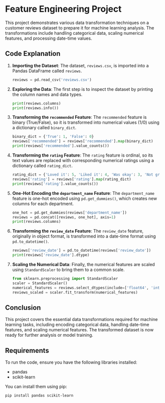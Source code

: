 # Feature Engineering Project

This project demonstrates various data transformation techniques on a customer reviews dataset to prepare it for machine learning analysis. The transformations include handling categorical data, scaling numerical features, and processing date-time values.

## Code Explanation

1. **Importing the Dataset**:
   The dataset, `reviews.csv`, is imported into a Pandas DataFrame called `reviews`.

   ```python
   reviews = pd.read_csv('reviews.csv')
   ```

2. **Exploring the Data**:
   The first step is to inspect the dataset by printing the column names and data types.

   ```python
   print(reviews.columns)
   print(reviews.info())
   ```

3. **Transforming the `recommended` Feature**:
   The `recommended` feature is binary (True/False), so it is transformed into numerical values (1/0) using a dictionary called `binary_dict`.

   ```python
   binary_dict = {'True': 1, 'False': 0}
   reviews['recommended'] = reviews['recommended'].map(binary_dict)
   print(reviews['recommended'].value_counts())
   ```

4. **Transforming the `rating` Feature**:
   The `rating` feature is ordinal, so its text values are replaced with corresponding numerical ratings using a dictionary called `rating_dict`.

   ```python
   rating_dict = {'Loved it': 5, 'Liked it': 4, 'Was okay': 3, 'Not great': 2, 'Hated it': 1}
   reviews['rating'] = reviews['rating'].map(rating_dict)
   print(reviews['rating'].value_counts())
   ```

5. **One-Hot Encoding the `department_name` Feature**:
   The `department_name` feature is one-hot encoded using `pd.get_dummies()`, which creates new columns for each department.

   ```python
   one_hot = pd.get_dummies(reviews['department_name'])
   reviews = pd.concat([reviews, one_hot], axis=1)
   print(reviews.columns)
   ```

6. **Transforming the `review_date` Feature**:
   The `review_date` feature, originally in object format, is transformed into a date-time format using `pd.to_datetime()`.

   ```python
   reviews['review_date'] = pd.to_datetime(reviews['review_date'])
   print(reviews['review_date'].dtype)
   ```

7. **Scaling the Numerical Data**:
   Finally, the numerical features are scaled using `StandardScaler` to bring them to a common scale.

   ```python
   from sklearn.preprocessing import StandardScaler
   scaler = StandardScaler()
   numerical_features = reviews.select_dtypes(include=['float64', 'int64'])
   reviews_scaled = scaler.fit_transform(numerical_features)
   ```

## Conclusion

This project covers the essential data transformations required for machine learning tasks, including encoding categorical data, handling date-time features, and scaling numerical features. The transformed dataset is now ready for further analysis or model training.

## Requirements

To run the code, ensure you have the following libraries installed:

- pandas
- scikit-learn

You can install them using pip:

```bash
pip install pandas scikit-learn
```

